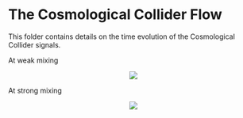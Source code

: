 # The Cosmological Collider Flow

This folder contains details on the time evolution of the Cosmological Collider signals. 

At weak mixing

<p align="center">
  <img src="CosmoFlow/Movies/CosmologicalColliderFlow_WeakMixing.gif">
</p>

At strong mixing

<p align="center">
  <img src="CosmoFlow/Movies/CosmologicalColliderFlow_StrongMixing.gif">
</p>
